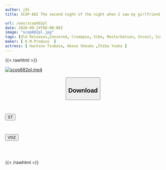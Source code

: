 ```yaml
---
author: j91
title: SCOP-682 The second night of the night when I saw my girlfriend's older sister fall asleep with the vibrator inserted because she was tired from masturbation, I gently pulled out the vibrator and had incest with her.

url: /was/scop682pl
date: 2020-09-24T00:00:00Z
image: "scop682pl.jpg"
tags: [Old Releases,Censored, Creampie, Vibe, Masturbation, Incest, Sister	]
maker: [ K.M.Produce  ]
actress: [ Hachino Tsubasa, Akase Shouko ,Chiba Yuuka ]
---
```



{{< rawhtml >}}

<div class="video" data-videoid="KZM9KXyKayU0Z87">
    <a href="javascript:;">
        <img src="/was/scop682pl/scop682pl.jpg" width="WIDTH" height="HEIGHT" alt="scop682pl.mp4" loading="lazy">
    </a>
</div>

<script type="text/javascript" src="https://j91.asia/asset/on-demand-st.js"></script>

<br>
  <link rel="stylesheet" href="https://j91.asia/asset/bs5.css">
  
  <center>
  <button class="btn btn-primary" type="button" data-bs-toggle="collapse" data-bs-target=".multi-collapse" aria-expanded="false" aria-controls="multiCollapseExample1 multiCollapseExample2"><h2>Download</h2></button></center>
</p>
<div class="row">
  <div class="col">
    <div class="collapse multi-collapse" id="multiCollapseExample1">
      <div class="card card-body">
	      	      <br>
<div class="buttons">  
<p><a href="https://streamtape.to/v/KZM9KXyKayU0Z87" target="_blank"><button class="btn-hover color-3"><i class="fa fa-download"></i> ST</button></a></p></div>
    </div>
  </div>
</div>
  <div class="col">
    <div class="collapse multi-collapse" id="multiCollapseExample2">
      <div class="card card-body">
	      <br>
<div class="buttons">
<p><a href="https://vidoza.net/cvt111fsngoz" target="_blank"><button class="btn-hover color-1"><i class="fa fa-download"></i> VDZ</button></a></p></div>
<br><br>
      </div>
    </div>
  </div>
</div>

{{< /rawhtml >}}